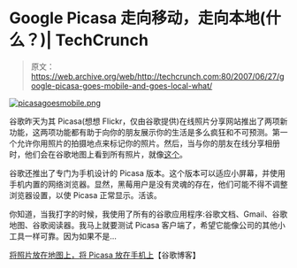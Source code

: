 # Google Picasa 走向移动，走向本地(什么？)| TechCrunch

> 原文：<https://web.archive.org/web/http://techcrunch.com:80/2007/06/27/google-picasa-goes-mobile-and-goes-local-what/>

[![picasagoesmobile.png](img/28eaecd14dc67d3b5eb3583f81a48fc2.png)](https://web.archive.org/web/20160126090608/http://old.crunchgear.com/wp-content/uploads/picasagoesmobile.png "picasagoesmobile.png")

谷歌昨天为其 Picasa(想想 Flickr，仅由谷歌提供)在线照片分享网站推出了两项新功能，这两项功能都有助于向你的朋友展示你的生活是多么疯狂和不可预测。第一个允许你用照片的拍摄地点来标记你的照片。然后，当与你的朋友在线分享相册时，他们会在谷歌地图上看到所有照片，就像[这个](https://web.archive.org/web/20160126090608/http://picasaweb.google.com/picasateam/VegasWeekend/photo#map)。

谷歌还推出了专门为手机设计的 Picasa 版本。这个版本可以适应小屏幕，并使用手机内置的网络浏览器。显然，黑莓用户是没有灵魂的存在，他们可能不得不调整浏览器设置，以使 Picasa 正常显示。活该。

你知道，当我打字的时候，我使用了所有的谷歌应用程序:谷歌文档、Gmail、谷歌地图、谷歌阅读器。我马上就要测试 Picasa 客户端了，希望它能像公司的其他小工具一样可靠。因为如果不是…

[将照片放在地图上，将 Picasa 放在手机上](https://web.archive.org/web/20160126090608/http://googleblog.blogspot.com/2007/06/put-your-photos-on-map-and-picasa-on.html)【谷歌博客】